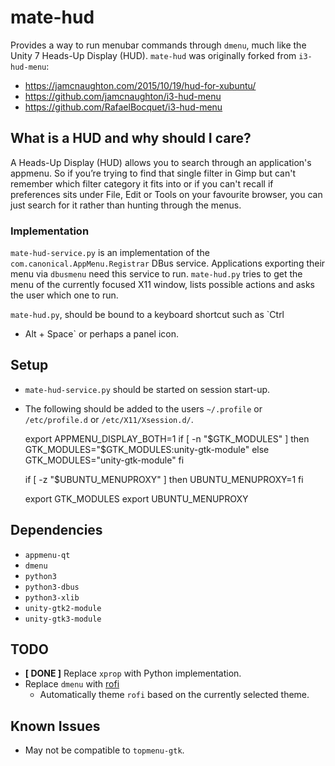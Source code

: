 # mate-hud

Provides a way to run menubar commands through `dmenu`, much like the
Unity 7 Heads-Up Display (HUD). `mate-hud` was originally forked from
`i3-hud-menu`:

  * https://jamcnaughton.com/2015/10/19/hud-for-xubuntu/
  * https://github.com/jamcnaughton/i3-hud-menu
  * https://github.com/RafaelBocquet/i3-hud-menu

## What is a HUD and why should I care?

A Heads-Up Display (HUD) allows you to search through an application's
appmenu. So if you’re trying to find that single filter in Gimp but
can't remember which filter category it fits into or if you can't
recall if preferences sits under File, Edit or Tools on your favourite
browser, you can just search for it rather than hunting through the
menus.

### Implementation

`mate-hud-service.py` is an implementation of the
`com.canonical.AppMenu.Registrar` DBus service. Applications exporting
their menu via `dbusmenu` need this service to run. `mate-hud.py`
tries to get the menu of the currently focused X11 window, lists
possible actions and asks the user which one to run.

`mate-hud.py`, should be bound to a keyboard shortcut such as `Ctrl
+ Alt + Space` or perhaps a panel icon.

## Setup

  * `mate-hud-service.py` should be started on session start-up.
  * The following should be added to the users `~/.profile` or `/etc/profile.d` or `/etc/X11/Xsession.d/`.

    export APPMENU_DISPLAY_BOTH=1
    if [ -n "$GTK_MODULES" ]
    then
      GTK_MODULES="$GTK_MODULES:unity-gtk-module"
    else
      GTK_MODULES="unity-gtk-module"
    fi
    
    if [ -z "$UBUNTU_MENUPROXY" ]
    then
      UBUNTU_MENUPROXY=1
    fi 

    export GTK_MODULES
    export UBUNTU_MENUPROXY

## Dependencies

  * `appmenu-qt`
  * `dmenu`
  * `python3`
  * `python3-dbus`
  * `python3-xlib`
  * `unity-gtk2-module`
  * `unity-gtk3-module`

## TODO

  * **[ DONE ]** Replace `xprop` with Python implementation.
  * Replace `dmenu` with [rofi](https://davedavenport.github.io/rofi/)
    * Automatically theme `rofi` based on the currently selected theme.

## Known Issues

  * May not be compatible to `topmenu-gtk`.